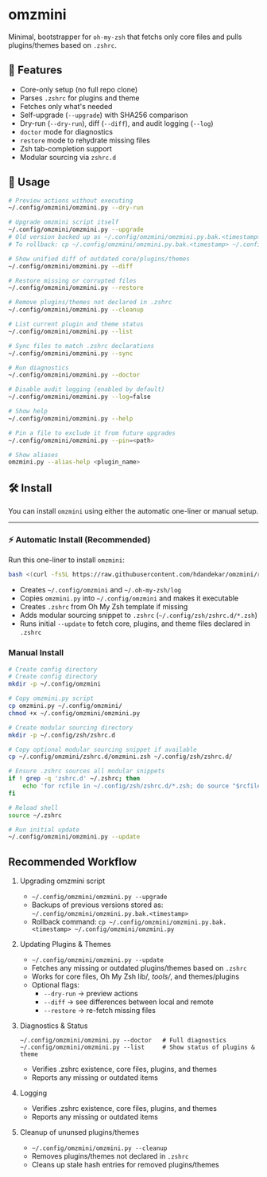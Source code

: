 # omzmini

Minimal, bootstrapper for `oh-my-zsh` that fetchs only core files and pulls plugins/themes based on `.zshrc`.

## 🚀 Features

- Core-only setup (no full repo clone)
- Parses `.zshrc` for plugins and theme
- Fetches only what's needed
- Self-upgrade (`--upgrade`) with SHA256 comparison
- Dry-run (`--dry-run`), diff (`--diff`), and audit logging (`--log`)
- `doctor` mode for diagnostics
- `restore` mode to rehydrate missing files
- Zsh tab-completion support
- Modular sourcing via `zshrc.d`


## 🧪 Usage

```bash
# Preview actions without executing
~/.config/omzmini/omzmini.py --dry-run

# Upgrade omzmini script itself
~/.config/omzmini/omzmini.py --upgrade
# Old version backed up as ~/.config/omzmini/omzmini.py.bak.<timestamp>
# To rollback: cp ~/.config/omzmini/omzmini.py.bak.<timestamp> ~/.config/omzmini/omzmini.py

# Show unified diff of outdated core/plugins/themes
~/.config/omzmini/omzmini.py --diff

# Restore missing or corrupted files
~/.config/omzmini/omzmini.py --restore

# Remove plugins/themes not declared in .zshrc
~/.config/omzmini/omzmini.py --cleanup

# List current plugin and theme status
~/.config/omzmini/omzmini.py --list

# Sync files to match .zshrc declarations
~/.config/omzmini/omzmini.py --sync

# Run diagnostics
~/.config/omzmini/omzmini.py --doctor

# Disable audit logging (enabled by default)
~/.config/omzmini/omzmini.py --log=false

# Show help
~/.config/omzmini/omzmini.py --help

# Pin a file to exclude it from future upgrades
~/.config/omzmini/omzmini.py --pin=<path>

# Show aliases
omzmini.py --alias-help <plugin_name>

```


## 🛠️ Install

You can install `omzmini` using either the automatic one-liner or manual setup.

---

### ⚡ Automatic Install (Recommended)

Run this one-liner to install `omzmini`:

```bash
bash <(curl -fsSL https://raw.githubusercontent.com/hdandekar/omzmini/refs/heads/main/install.sh)

```
* Creates `~/.config/omzmini` and `~/.oh-my-zsh/log`
* Copies `omzmini.py` into `~/.config/omzmini` and makes it executable
* Creates `.zshrc` from Oh My Zsh template if missing
* Adds modular sourcing snippet to `.zshrc` (`~/.config/zsh/zshrc.d/*.zsh`)
* Runs initial `--update` to fetch core, plugins, and theme files declared in `.zshrc`


### Manual Install

```bash
# Create config directory
# Create config directory
mkdir -p ~/.config/omzmini

# Copy omzmini.py script
cp omzmini.py ~/.config/omzmini/
chmod +x ~/.config/omzmini/omzmini.py

# Create modular sourcing directory
mkdir -p ~/.config/zsh/zshrc.d

# Copy optional modular sourcing snippet if available
cp ~/.config/omzmini/zshrc.d/omzmini.zsh ~/.config/zsh/zshrc.d/

# Ensure .zshrc sources all modular snippets
if ! grep -q 'zshrc.d' ~/.zshrc; then
    echo 'for rcfile in ~/.config/zsh/zshrc.d/*.zsh; do source "$rcfile"; done' >> ~/.zshrc
fi

# Reload shell
source ~/.zshrc

# Run initial update
~/.config/omzmini/omzmini.py --update

```

## Recommended Workflow

1. Upgrading omzmini script
    * `~/.config/omzmini/omzmini.py --upgrade`
    * Backups of previous versions stored as: `~/.config/omzmini/omzmini.py.bak.<timestamp>`
    * Rollback command: `cp ~/.config/omzmini/omzmini.py.bak.<timestamp> ~/.config/omzmini/omzmini.py`

2. Updating Plugins & Themes
    * `~/.config/omzmini/omzmini.py --update`
    * Fetches any missing or outdated plugins/themes based on `.zshrc`
    * Works for core files, Oh My Zsh lib/*, tools/*, and themes/plugins
    * Optional flags:
      * `--dry-run` → preview actions
      * `--diff` → see differences between local and remote
      * `--restore` → re-fetch missing files
3. Diagnostics & Status
    ```
    ~/.config/omzmini/omzmini.py --doctor   # Full diagnostics
    ~/.config/omzmini/omzmini.py --list     # Show status of plugins & theme
    ```
    * Verifies .zshrc existence, core files, plugins, and themes
    * Reports any missing or outdated items
4. Logging
    * Verifies .zshrc existence, core files, plugins, and themes
    * Reports any missing or outdated items
5. Cleanup of ununsed plugins/themes
    * `~/.config/omzmini/omzmini.py --cleanup`
    * Removes plugins/themes not declared in `.zshrc`
    * Cleans up stale hash entries for removed plugins/themes
